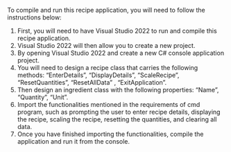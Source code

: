 To compile and run this recipe application, you will need to follow the instructions below:

1.	First, you will need to have Visual Studio 2022 to run and compile this recipe application.
2.	Visual Studio 2022 will then allow you to create a new project.
3.	By opening Visual Studio 2022 and create a new C# console application project.
4.	You will need to design a recipe class that carries the following methods:
“EnterDetails”, “DisplayDetails”, “ScaleRecipe”, “ResetQuantities”, “ResetAllData” , “ExitApplication”.
5.	Then design an ingredient class with the following properties:
“Name”, “Quantity”, “Unit”.
6.	Import the functionalities mentioned in the requirements of cmd program, such as prompting the user to enter recipe details, displaying the recipe, scaling the recipe, resetting the quantities, and clearing all data.
7.	Once you have finished importing the functionalities, compile the application and run it from the console.

